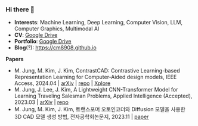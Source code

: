 ### Hi there 👋

- **Interests**: Machine Learning, Deep Learning, Computer Vision, LLM,  Computer Graphics, Multimodal AI
- **CV**: [Google Drive](https://drive.google.com/file/d/1Kx4HvrhVMWocvcQtgTwrnXAuYWznE4Zz/view?usp=sharing)
- **Portfolio**: [Google Drive](https://drive.google.com/file/d/1Ka-LTuHhTqsn_7S2ptRpzBSVHNENph_w/view?usp=sharing)
- **Blog**(?): https://cm8908.github.io

**Papers**
- M. Jung, M. Kim, J. Kim, ContrastCAD: Contrastive Learning-based Representation Learning for Computer-Aided design models, IEEE Access, 2024.04 | [arXiv](https://arxiv.org/abs/2404.01645) | [repo](https://github.com/cm8908/ContrastCAD) | [Xplore](https://ieeexplore.ieee.org/document/10559801)
- M. Jung, J. Lee, J. Kim, A Lightweight CNN-Transformer Model for Learning Traveling Salesman Problems, Applied Intelligence (Accepted), 2023.03 | [arXiv](https://arxiv.org/abs/2305.01883) | [repo](https://github.com/cm8908/CNN_Transformer3)
- M. Jung, M. Kim, J. Kim, 트랜스포머 오토인코더와 Diffusion 모델을 사용한 3D CAD 모델 생성 방법, 전자공학회논문지, 2023.11 | [paper](https://paper.cricit.kr/user/listview/ieie2018/doc_rdoc.asp?catvalue=3&returnVal=RD_R&organCode=ieie&organCode2=ieie01&yearmonth=202312&page=1&dn=426996&step=&usernum=0&seid=)


<!--
**Competitions**
- Dacon: 구내식당 식수 인원 예측 AI 경진대회 (Tabular | Regression) 8/480 (1.67%)
- Dacon: 저해상도 조류 이미지 분류 AI 경진대회(Vision | Classification) 66/385 (17.14%)
- [Opti Grand Challenge 2024](https://optichallenge.com/) (Optimization) In Progress
  

**Personal Projects**
- RL based 2048 solver (Capstone Project) | [repo](https://github.com/nonzerofloat/2048)
- Pathage: Simple Flask based online library of deep TSP solvers
  
<!--
**cm8908/cm8908** is a ✨ _special_ ✨ repository because its `README.md` (this file) appears on your GitHub profile.

Here are some ideas to get you started:

- 🔭 I’m currently working on ...
- 🌱 I’m currently learning ...
- 👯 I’m looking to collaborate on ...
- 🤔 I’m looking for help with ...
- 💬 Ask me about ...
- 📫 How to reach me: ...
- 😄 Pronouns: ...
- ⚡ Fun fact: ...
-->
